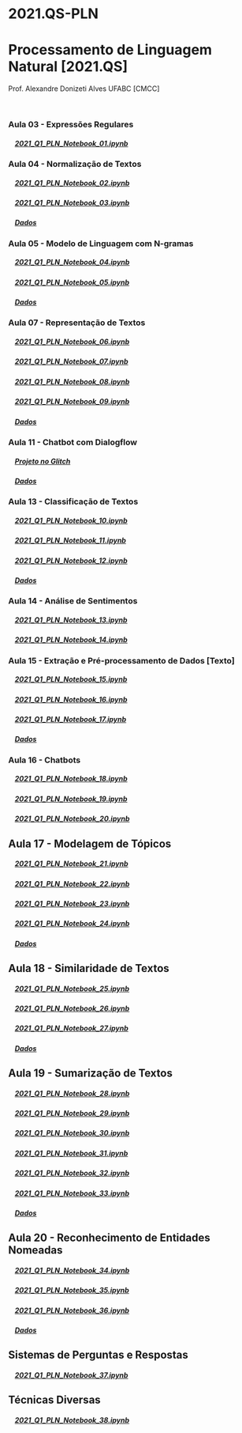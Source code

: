 # 2021.QS-PLN
# Processamento de Linguagem Natural [2021.QS]

Prof. Alexandre Donizeti Alves
UFABC [CMCC]


<br>

### **Aula 03 - Expressões Regulares**

##### &nbsp;&nbsp;&nbsp; [2021_Q1_PLN_Notebook_01.ipynb](https://github.com/adalves-ufabc/2021.QS-PLN/blob/main/Aula%2003/2021_Q1_PLN_Notebook_01.ipynb)
  
### **Aula 04 - Normalização de Textos**
##### &nbsp;&nbsp;&nbsp; [2021_Q1_PLN_Notebook_02.ipynb](https://github.com/adalves-ufabc/2021.QS-PLN/blob/main/Aula%2004/2021_Q1_PLN_Notebook_02.ipynb)
  
##### &nbsp;&nbsp;&nbsp; [2021_Q1_PLN_Notebook_03.ipynb](https://github.com/adalves-ufabc/2021.QS-PLN/blob/main/Aula%2004/2021_Q1_PLN_Notebook_03.ipynb)
  
##### &nbsp;&nbsp;&nbsp; [Dados](https://github.com/adalves-ufabc/2021.QS-PLN/tree/main/Aula%2004/data) 

### **Aula 05 - Modelo de Linguagem com N-gramas**
##### &nbsp;&nbsp;&nbsp; [2021_Q1_PLN_Notebook_04.ipynb](https://github.com/adalves-ufabc/2021.QS-PLN/blob/main/Aula%2005/2021_Q1_PLN_Notebook_04.ipynb)
  
##### &nbsp;&nbsp;&nbsp; [2021_Q1_PLN_Notebook_05.ipynb](https://github.com/adalves-ufabc/2021.QS-PLN/blob/main/Aula%2005/2021_Q1_PLN_Notebook_05.ipynb)
  
##### &nbsp;&nbsp;&nbsp; [Dados](https://github.com/adalves-ufabc/2021.QS-PLN/tree/main/Aula%2005/data) 

### **Aula 07 - Representação de Textos**
##### &nbsp;&nbsp;&nbsp; [2021_Q1_PLN_Notebook_06.ipynb](https://github.com/adalves-ufabc/2021.QS-PLN/blob/main/Aula%2005/2021_Q1_PLN_Notebook_06.ipynb)
  
##### &nbsp;&nbsp;&nbsp; [2021_Q1_PLN_Notebook_07.ipynb](https://github.com/adalves-ufabc/2021.QS-PLN/blob/main/Aula%2005/2021_Q1_PLN_Notebook_07.ipynb)

##### &nbsp;&nbsp;&nbsp; [2021_Q1_PLN_Notebook_08.ipynb](https://github.com/adalves-ufabc/2021.QS-PLN/blob/main/Aula%2005/2021_Q1_PLN_Notebook_08.ipynb)

##### &nbsp;&nbsp;&nbsp; [2021_Q1_PLN_Notebook_09.ipynb](https://github.com/adalves-ufabc/2021.QS-PLN/blob/main/Aula%2005/2021_Q1_PLN_Notebook_09.ipynb)
  
##### &nbsp;&nbsp;&nbsp; [Dados](https://github.com/adalves-ufabc/2021.QS-PLN/tree/main/Aula%2007/data) 

### **Aula 11 - Chatbot com Dialogflow**

##### &nbsp;&nbsp;&nbsp; [Projeto no Glitch](https://github.com/adalves-ufabc/2021.QS-PLN/blob/main/Aula%2011/ufabc-pln-projeto-glitch.tgz)

##### &nbsp;&nbsp;&nbsp; [Dados](https://github.com/adalves-ufabc/2021.QS-PLN/tree/main/Aula%2011/data) 

### **Aula 13 - Classificação de Textos**
##### &nbsp;&nbsp;&nbsp; [2021_Q1_PLN_Notebook_10.ipynb](https://github.com/adalves-ufabc/2021.QS-PLN/blob/main/Aula%2013/2021_Q1_PLN_Notebook_10.ipynb)
  
##### &nbsp;&nbsp;&nbsp; [2021_Q1_PLN_Notebook_11.ipynb](https://github.com/adalves-ufabc/2021.QS-PLN/blob/main/Aula%2013/2021_Q1_PLN_Notebook_11.ipynb)

##### &nbsp;&nbsp;&nbsp; [2021_Q1_PLN_Notebook_12.ipynb](https://github.com/adalves-ufabc/2021.QS-PLN/blob/main/Aula%2013/2021_Q1_PLN_Notebook_12.ipynb)

##### &nbsp;&nbsp;&nbsp; [Dados](https://github.com/adalves-ufabc/2021.QS-PLN/tree/main/Aula%2013/data) 


### **Aula 14 - Análise de Sentimentos**
##### &nbsp;&nbsp;&nbsp; [2021_Q1_PLN_Notebook_13.ipynb](https://github.com/adalves-ufabc/2021.QS-PLN/blob/main/Aula%2014/2021_Q1_PLN_Notebook_13.ipynb)
  
##### &nbsp;&nbsp;&nbsp; [2021_Q1_PLN_Notebook_14.ipynb](https://github.com/adalves-ufabc/2021.QS-PLN/blob/main/Aula%2014/2021_Q1_PLN_Notebook_14.ipynb)


### **Aula 15 - Extração e Pré-processamento de Dados [Texto]**
##### &nbsp;&nbsp;&nbsp; [2021_Q1_PLN_Notebook_15.ipynb](https://github.com/adalves-ufabc/2021.QS-PLN/blob/main/Aula%2015/2021_Q1_PLN_Notebook_15.ipynb)
  
##### &nbsp;&nbsp;&nbsp; [2021_Q1_PLN_Notebook_16.ipynb](https://github.com/adalves-ufabc/2021.QS-PLN/blob/main/Aula%2015/2021_Q1_PLN_Notebook_16.ipynb)

##### &nbsp;&nbsp;&nbsp; [2021_Q1_PLN_Notebook_17.ipynb](https://github.com/adalves-ufabc/2021.QS-PLN/blob/main/Aula%2015/2021_Q1_PLN_Notebook_17.ipynb)

##### &nbsp;&nbsp;&nbsp; [Dados](https://drive.google.com/drive/folders/19WMti6LyQTR4XLGiVEZ5Oumz9BLJRr2e?usp=sharing) 


### **Aula 16 - Chatbots**
##### &nbsp;&nbsp;&nbsp; [2021_Q1_PLN_Notebook_18.ipynb](https://github.com/adalves-ufabc/2021.QS-PLN/blob/main/Aula%2016/2021_Q1_PLN_Notebook_18.ipynb)
  
##### &nbsp;&nbsp;&nbsp; [2021_Q1_PLN_Notebook_19.ipynb](https://github.com/adalves-ufabc/2021.QS-PLN/blob/main/Aula%2016/2021_Q1_PLN_Notebook_19.ipynb)

##### &nbsp;&nbsp;&nbsp; [2021_Q1_PLN_Notebook_20.ipynb](https://github.com/adalves-ufabc/2021.QS-PLN/blob/main/Aula%2016/2021_Q1_PLN_Notebook_20.ipynb)


## **Aula 17 - Modelagem de Tópicos**
##### &nbsp;&nbsp;&nbsp; [2021_Q1_PLN_Notebook_21.ipynb](https://github.com/adalves-ufabc/2021.QS-PLN/blob/main/Aula%2017/2021_Q1_PLN_Notebook_21.ipynb)
  
##### &nbsp;&nbsp;&nbsp; [2021_Q1_PLN_Notebook_22.ipynb](https://github.com/adalves-ufabc/2021.QS-PLN/blob/main/Aula%2017/2021_Q1_PLN_Notebook_22.ipynb)

##### &nbsp;&nbsp;&nbsp; [2021_Q1_PLN_Notebook_23.ipynb](https://github.com/adalves-ufabc/2021.QS-PLN/blob/main/Aula%2017/2021_Q1_PLN_Notebook_23.ipynb)

##### &nbsp;&nbsp;&nbsp; [2021_Q1_PLN_Notebook_24.ipynb](https://github.com/adalves-ufabc/2021.QS-PLN/blob/main/Aula%2017/2021_Q1_PLN_Notebook_24.ipynb)

##### &nbsp;&nbsp;&nbsp; [Dados](https://github.com/adalves-ufabc/2021.QS-PLN/tree/main/Aula%2017/data) 


## **Aula 18 - Similaridade de Textos**
##### &nbsp;&nbsp;&nbsp; [2021_Q1_PLN_Notebook_25.ipynb](https://github.com/adalves-ufabc/2021.QS-PLN/blob/main/Aula%2018/2021_Q1_PLN_Notebook_25.ipynb)
  
##### &nbsp;&nbsp;&nbsp; [2021_Q1_PLN_Notebook_26.ipynb](https://github.com/adalves-ufabc/2021.QS-PLN/blob/main/Aula%2018/2021_Q1_PLN_Notebook_26.ipynb)

##### &nbsp;&nbsp;&nbsp; [2021_Q1_PLN_Notebook_27.ipynb](https://github.com/adalves-ufabc/2021.QS-PLN/blob/main/Aula%2018/2021_Q1_PLN_Notebook_27.ipynb)

##### &nbsp;&nbsp;&nbsp; [Dados](https://github.com/adalves-ufabc/2021.QS-PLN/tree/main/Aula%2018/data) 


## **Aula 19 - Sumarização de Textos**
##### &nbsp;&nbsp;&nbsp; [2021_Q1_PLN_Notebook_28.ipynb](https://github.com/adalves-ufabc/2021.QS-PLN/blob/main/Aula%2019/2021_Q1_PLN_Notebook_28.ipynb)
  
##### &nbsp;&nbsp;&nbsp; [2021_Q1_PLN_Notebook_29.ipynb](https://github.com/adalves-ufabc/2021.QS-PLN/blob/main/Aula%2019/2021_Q1_PLN_Notebook_29.ipynb)

##### &nbsp;&nbsp;&nbsp; [2021_Q1_PLN_Notebook_30.ipynb](https://github.com/adalves-ufabc/2021.QS-PLN/blob/main/Aula%2019/2021_Q1_PLN_Notebook_30.ipynb)

##### &nbsp;&nbsp;&nbsp; [2021_Q1_PLN_Notebook_31.ipynb](https://github.com/adalves-ufabc/2021.QS-PLN/blob/main/Aula%2019/2021_Q1_PLN_Notebook_31.ipynb)

##### &nbsp;&nbsp;&nbsp; [2021_Q1_PLN_Notebook_32.ipynb](https://github.com/adalves-ufabc/2021.QS-PLN/blob/main/Aula%2019/2021_Q1_PLN_Notebook_32.ipynb)

##### &nbsp;&nbsp;&nbsp; [2021_Q1_PLN_Notebook_33.ipynb](https://github.com/adalves-ufabc/2021.QS-PLN/blob/main/Aula%2019/2021_Q1_PLN_Notebook_33.ipynb)

##### &nbsp;&nbsp;&nbsp; [Dados](https://github.com/adalves-ufabc/2021.QS-PLN/tree/main/Aula%2019/data) 


## **Aula 20 - Reconhecimento de Entidades Nomeadas**
##### &nbsp;&nbsp;&nbsp; [2021_Q1_PLN_Notebook_34.ipynb](https://github.com/adalves-ufabc/2021.QS-PLN/blob/main/Aula%2020/2021_Q1_PLN_Notebook_34.ipynb)
  
##### &nbsp;&nbsp;&nbsp; [2021_Q1_PLN_Notebook_35.ipynb](https://github.com/adalves-ufabc/2021.QS-PLN/blob/main/Aula%2020/2021_Q1_PLN_Notebook_35.ipynb)

##### &nbsp;&nbsp;&nbsp; [2021_Q1_PLN_Notebook_36.ipynb](https://github.com/adalves-ufabc/2021.QS-PLN/blob/main/Aula%2020/2021_Q1_PLN_Notebook_36.ipynb)

##### &nbsp;&nbsp;&nbsp; [Dados](https://github.com/adalves-ufabc/2021.QS-PLN/tree/main/Aula%2020/data) 

## **Sistemas de Perguntas e Respostas**
##### &nbsp;&nbsp;&nbsp; [2021_Q1_PLN_Notebook_37.ipynb](https://github.com/adalves-ufabc/2021.QS-PLN/blob/main/Aula%2020/2021_Q1_PLN_Notebook_37.ipynb)

## **Técnicas Diversas**
##### &nbsp;&nbsp;&nbsp; [2021_Q1_PLN_Notebook_38.ipynb](https://github.com/adalves-ufabc/2021.QS-PLN/blob/main/Aula%2020/2021_Q1_PLN_Notebook_38.ipynb)









